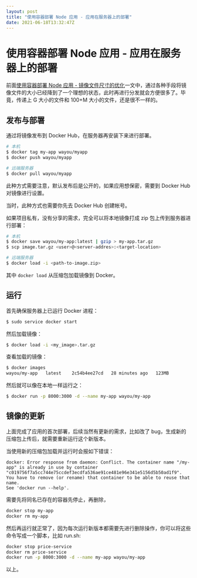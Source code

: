 ```yaml
---
layout: post
title: "使用容器部署 Node 应用 - 应用在服务器上的部署"
date: 2021-06-18T13:32:47Z
---
```

# 使用容器部署 Node 应用 - 应用在服务器上的部署

前面[使用容器部署 Node 应用 - 镜像文件尺寸的优化](https://github.com/wayou/wayou.github.io/issues/282)一文中，通过各种手段将镜像文件的大小已经降到了一个理想的状态，此时再进行分发就会方便很多了。毕竟，传递上 G 大小的文件和 100+M 大小的文件，还是很不一样的。

## 发布与部署

通过将镜像发布到 Docker Hub，在服务器再安装下来进行部署。

```sh
# 本机
$ docker tag my-app wayou/myapp
$ docker push wayou/myapp

# 远端服务器
$ docker pull wayou/myapp
```

此种方式需要注意，默认发布后是公开的，如果应用想保密，需要到 Docker Hub 对镜像进行设置。

当时，此种方式也需要你先去 Docker Hub 创建帐号。


如果项目私有，没有分享的需求，完全可以将本地镜像打成 zip 包上传到服务器进行部署：

```sh
# 本机
$ docker save wayou/my-app:latest | gzip > my-app.tar.gz
$ scp image.tar.gz <user>@<server-addres>:<target-location>

# 远端服务器
$ docker load -i <path-to-image.zip>
```

其中 `docker load` 从压缩包加载镜像到 Docker。


## 运行

首先确保服务器上已运行 Docker 进程：

```sh
$ sudo service docker start
```

然后加载镜像：

```sh
$ docker load -i <my_image>.tar.gz
```

查看加载的镜像：

```sh
$ docker images
wayou/my-app   latest    2c54b4ee27cd   28 minutes ago   123MB
```

然后就可以像在本地一样运行之：

```sh
$ docker run -p 8000:3000 -d --name my-app wayou/my-app
```

## 镜像的更新

上面完成了应用的首次部署，后续当然有更新的需求，比如改了 bug，生成新的压缩包上传后，就需要重新运行这个新版本。

当使用新的压缩包加载并运行时会报如下错误：

```
docker: Error response from daemon: Conflict. The container name "/my-app" is already in use by container "c019756f7a5cc744e75ccdef3ecdfa536ae91ce481e96e341e5156d5b50ad1f9". You have to remove (or rename) that container to be able to reuse that name.
See 'docker run --help'.
```

需要先将同名已存在的容器先停止，再删除，

```sh
docker stop my-app
docker rm my-app
```

然后再运行就正常了，因为每次运行新版本都需要先进行删除操作，你可以将这些命令写成一个脚本，比如 run.sh:

```sh
docker stop price-service
docker rm price-service
docker run -p 8000:3000 -d --name my-app wayou/my-app
```

以上。

